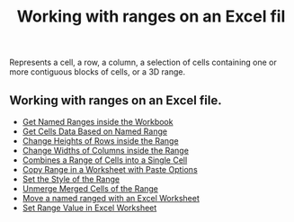 ﻿---
title: Working with ranges on an Excel fil
second_title: Aspose.Cells Cloud Documen
linktitle: Rang
type: docs
url: /ar/ranges/
aliases: [/working-with-ranges/]
keywords: Working with ranges on an Excel fil
description: How to work with ranges on an Excel file using Aspose.Cells Cloud REST API. SDK support kinds of development languages. They include Android, C#, Go, Java, NodeJS, Perl, PHP, Python, Ruby, and swift
weight: 100
---
Represents a cell, a row, a column, a selection of cells containing one or more contiguous blocks of cells, or a 3D range.

## Working with ranges on an Excel file.

- [Get Named Ranges inside the Workbook](/cells/ar/get-named-ranges-inside-the-workbook/)
- [Get Cells Data Based on Named Range](/cells/ar/get-cells-data-based-on-named-range/)
- [Change Heights of Rows inside the Range](/cells/ar/cells/change-heights-of-rows-inside-the-range/)
- [Change Widths of Columns inside the Range](/cells/ar/change-widths-of-columns-inside-the-range/)
- [Combines a Range of Cells into a Single Cell](/cells/ar/combines-a-range-of-cells-into-a-single-cell/)
- [Copy Range in a Worksheet with Paste Options](/cells/ar/copy-range-in-a-worksheet-with-paste-options/)
- [Set the Style of the Range](/cells/ar/set-the-style-of-the-range/)
- [Unmerge Merged Cells of the Range](/cells/ar/unmerge-merged-cells-of-the-range/)
- [Move a named ranged with an Excel Worksheet](/cells/ar/move-a-named-ranged-with-a-excel-worksheet/)
- [Set Range Value in Excel Worksheet](/cells/ar/ranges/set-value/)
